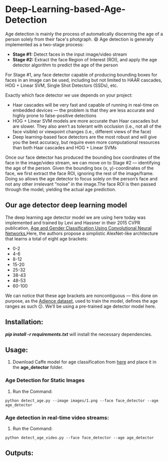 # Deep-Learning-based-Age-Detection
Age detection is mainly the process of automatically discerning the age of a person solely from their face's photgraph. :smile:
Age detection is generally implemented as a two-stage process:

* **Stage #1:** 
Detect faces in the input image/video stream
* **Stage #2:** 
Extract the face Region of Interest (ROI), and apply the age detector algorithm to predict the age of the person

For Stage #1, any face detector capable of producing bounding boxes for faces in an image can be used, including but not limited to HAAR cascades, HOG + Linear SVM, Single Shot Detectors (SSDs), etc.

Exactly which face detector *we* use depends on your project:

* Haar cascades will be very fast and capable of running in real-time on embedded devices — the problem is that they are less accurate and highly prone to false-positive detections
* HOG + Linear SVM models are more accurate than Haar cascades but are slower. They also aren’t as tolerant with occlusion (i.e., not all of the face visible) or viewpoint changes (i.e., different views of the face)
* Deep learning-based face detectors are the most robust and will give you the best accuracy, but require even more computational resources than both Haar cascades and HOG + Linear SVMs

Once our face detector has produced the bounding box coordinates of the face in the image/video stream, we can move on to Stage #2 — identifying the age of the person. Given the bounding box (x, y)-coordinates of the face, we first extract the face ROI, ignoring the rest of the image/frame. Doing so allows the age detector to focus solely on the person’s face and not any other irrelevant “noise” in the image.The face ROI is then passed through the model, yielding the actual age prediction.

## Our age detector deep learning model
The deep learning age detector model we are using here today was implemented and trained by Levi and Hassner in their 2015 CVPR publication, [Age and Gender Classification Using Convolutional Neural Networks.](https://talhassner.github.io/home/publication/2015_CVPR)Here, the authors propose a simplistic AlexNet-like architecture that learns a total of eight age brackets:
* 0-2
* 4-6
* 8-12
* 15-20
* 25-32
* 38-43
* 48-53
* 60-100

We can notice that these age brackets are noncontiguous — this done on purpose, as the [Adience dataset](https://talhassner.github.io/home/projects/Adience/Adience-data.html#agegender), used to train the model, defines the age ranges as such 😕.
We’ll be using a pre-trained age detector model here. 

## Installation:
***pip install -r requirements.txt*** will install the necessary dependencies.

## Usage:
1. Download Caffe model for age classification from [here](https://drive.google.com/file/d/1kiusFljZc9QfcIYdU2s7xrtWHTraHwmW/view) and place it in the **age_detector** folder.

### Age Detection for Static Images
1. Run the Command: 
```
python detect_age.py --image images/1.png --face face_detector --age age_detector
```

### Age detection in real-time video streams:
1. Run the Command: 
```
python detect_age_video.py --face face_detector --age age_detector
```

## Outputs:


